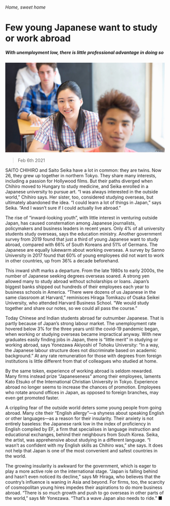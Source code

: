 ###### Home, sweet home

# Few young Japanese want to study or work abroad 

##### With unemployment low, there is little professional advantage in doing so 

![image](images/20210206_ASP002_0.jpg) 

> Feb 6th 2021 


SAITO CHIHIRO and Saito Seika have a lot in common: they are twins. Now 26, they grew up together in northern Tokyo. They share many interests, including a passion for Hollywood films. But their paths diverged when Chihiro moved to Hungary to study medicine, and Seika enrolled in a Japanese university to pursue art. “I was always interested in the outside world,” Chihiro says. Her sister, too, considered studying overseas, but ultimately abandoned the idea. “I could learn a lot of things in Japan,” says Seika. “And I wasn’t sure if I could actually live abroad.”


The rise of “inward-looking youth”, with little interest in venturing outside Japan, has caused consternation among Japanese journalists, policymakers and business leaders in recent years. Only 4% of all university students study overseas, says the education ministry. Another government survey from 2019 found that just a third of young Japanese want to study abroad, compared with 66% of South Koreans and 51% of Germans. The Japanese are equally lukewarm about working overseas. A survey by Sanno University in 2017 found that 60% of young employees did not want to work in other countries, up from 36% a decade beforehand.



This inward shift marks a departure. From the late 1980s to early 2000s, the number of Japanese seeking degrees overseas soared. A strong yen allowed many to study abroad without scholarships or loans. Japan’s biggest banks shipped out hundreds of their employees each year to business schools in America. “There were dozens of us Japanese in the same classroom at Harvard,” reminisces Hiraga Tomikazu of Osaka Seikei University, who attended Harvard Business School. “We would study together and share our notes, so we could all pass the course.”


Today Chinese and Indian students abroad far outnumber Japanese. That is partly because of Japan’s strong labour market. The unemployment rate hovered below 3% for the three years until the covid-19 pandemic began, when working or studying overseas became impractical anyway. With new graduates easily finding jobs in Japan, there is “little merit” in studying or working abroad, says Yonezawa Akiyoshi of Tohoku University: “In a way, the Japanese labour structure does not discriminate based on academic background.” At any rate remuneration for those with degrees from foreign institutions is little different from that of colleagues who studied at home.


By the same token, experience of working abroad is seldom rewarded. Many firms instead prize “Japaneseness” among their employees, laments Kato Etsuko of the International Christian University in Tokyo. Experience abroad no longer seems to increase the chances of promotion. Employees who rotate around offices in Japan, as opposed to foreign branches, may even get promoted faster.


A crippling fear of the outside world deters some young people from going abroad. Many cite their “English allergy”—a shyness about speaking English or other languages—as a reason for their insularity. Their anxiety is not entirely baseless: the Japanese rank low in the index of proficiency in English compiled by EF, a firm that specialises in language instruction and educational exchanges, behind their neighbours from South Korea. Seika, the artist, was apprehensive about studying in a different language. “I wasn’t as confident with my English skills as Chihiro was,” she says. It does not help that Japan is one of the most convenient and safest countries in the world.


The growing insularity is awkward for the government, which is eager to play a more active role on the international stage. “Japan is falling behind and hasn’t even noticed its decline,” says Mr Hiraga, who believes that the country’s influence is waning in Asia and beyond. For firms, too, the scarcity of cosmopolitan young hires impedes their aspirations to do more business abroad. “There is so much growth and push to go overseas in other parts of the world,” says Mr Yonezawa. “That’s a wave Japan also needs to ride.” ■

